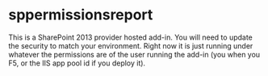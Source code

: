 # sppermissionsreport
This is a SharePoint 2013 provider hosted add-in.
You will need to update the security to match your environment. Right now it is just running under whatever the permissions are of the user running the add-in (you when you F5, or the IIS app pool id if you deploy it).
